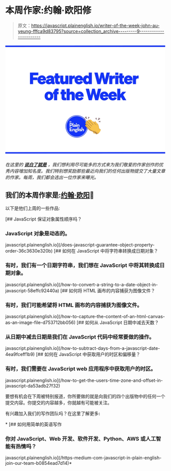# 本周作家:约翰·欧阳修

> 原文：<https://javascript.plainenglish.io/writer-of-the-week-john-au-yeung-fffca9d83795?source=collection_archive---------9----------------------->

![](img/424e9f774c4772306ed63071aba29679.png)

*在这里的* [***说白了就是***](https://plainenglish.io) *，我们想利用尽可能多的方式来为我们敬爱的作家创作的优秀内容增加知名度。我们特别想奖励那些最近向我们的任何出版物提交了大量文章的作家。每周，我们都会选出一位作家来曝光。*

## 我们的本周作家是:[约翰·欧阳](https://hohanga.medium.com/)🎉

以下是他们上周的一些作品:

[](/does-javascript-guarantee-object-property-order-36c3630e320b) [## JavaScript 保证对象属性顺序吗？

### JavaScript 对象是动态的。

javascript.plainenglish.io](/does-javascript-guarantee-object-property-order-36c3630e320b) [](/how-to-convert-a-string-to-a-date-object-in-javascript-58effc92440a) [## 如何在 JavaScript 中将字符串转换成日期对象？

### 有时，我们有一个日期字符串，我们想在 JavaScript 中将其转换成日期对象。

javascript.plainenglish.io](/how-to-convert-a-string-to-a-date-object-in-javascript-58effc92440a) [](/how-to-capture-the-content-of-an-html-canvas-as-an-image-file-d753712bb056) [## 如何将 HTML 画布的内容捕获为图像文件？

### 有时，我们可能希望将 HTML 画布的内容捕获为图像文件。

javascript.plainenglish.io](/how-to-capture-the-content-of-an-html-canvas-as-an-image-file-d753712bb056) [](/how-to-subtract-days-from-a-javascript-date-4ea9fceff1b9) [## 如何从 JavaScript 日期中减去天数？

### 从日期中减去日期是我们在 JavaScript 代码中经常要做的操作。

javascript.plainenglish.io](/how-to-subtract-days-from-a-javascript-date-4ea9fceff1b9) [](/how-to-get-the-users-time-zone-and-offset-in-javascript-da53adb27f32) [## 如何在 JavaScript 中获取用户的时区和偏移量？

### 有时，我们需要在 JavaScript web 应用程序中获取用户的时区。

javascript.plainenglish.io](/how-to-get-the-users-time-zone-and-offset-in-javascript-da53adb27f32) 

要想有机会在下周被特别报道，你所要做的就是向我们的四个出版物中的任何一个提交内容。你提交的内容越多，你就越有可能被关注。

有兴趣加入我们的写作团队吗？在这里了解更多[](/https-medium-com-javascript-in-plain-english-join-our-team-b0854ead7d14)**:**

*[](/https-medium-com-javascript-in-plain-english-join-our-team-b0854ead7d14) [## 如何用简单的英语写作

### 你对 JavaScript、Web 开发、软件开发、Python、AWS 或人工智能有热情吗？

javascript.plainenglish.io](/https-medium-com-javascript-in-plain-english-join-our-team-b0854ead7d14)*